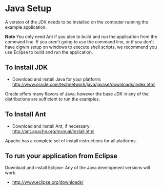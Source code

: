 Java Setup
===

A version of the JDK needs to be installed on the computer running the example application.

**Note** You only need Ant if you plan to build and run the application from the command line.  If you aren't going to use the command line, or if you don't have cigwin setup on windows to execute shell scripts, we recommend you use Eclipse to build and run the application.

To Install JDK
---

- Download and install Java for your platform: <http://www.oracle.com/technetwork/java/javase/downloads/index.html>


Oracle offers many flavors of Java; however the base JDK in any of the distributions are sufficient to run the examples.

To Install Ant
---

- Download and install Ant, if necessary: <http://ant.apache.org/manual/install.html>


Apache has a complete set of install instructions for all platforms.


To run your application from Eclipse
---

Download and install Eclipse: Any of the Java development versions will work.

- <http://www.eclipse.org/downloads/>

